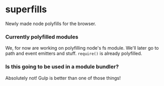 # superfills
 Newly made node polyfills for the browser.
 
 ### Currently polyfilled modules
  We, for now are working on polyfilling node's fs module.
  We'll later go to path and event emitters and stuff.
  `require()` is already polyfilled.
 
 ### Is this going to be used in a module bundler?
  Absolutely not! Gulp is better than one of those things!

